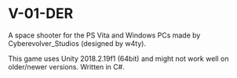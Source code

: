 # V-01-DER
A space shooter for the PS Vita and Windows PCs made by Cyberevolver_Studios (designed by w4ty).

This game uses Unity 2018.2.19f1 (64bit) and might not work well on older/newer versions.
Written in C#.
